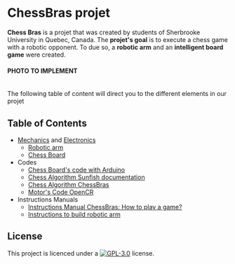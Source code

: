 
# ChessBras projet
**Chess Bras** is a projet that was created by students of Sherbrooke University in Quebec, Canada. The **projet's goal** is to execute a chess game with a robotic opponent. To due so, a **robotic arm** and an **intelligent board game** were created.

#### PHOTO TO IMPLEMENT

<br>The following table of content will direct you to the different elements in our projet

## Table of Contents
- [Mechanics](https://github.com/ClanDesDindesLibres2/RoboticArm_ChessBoard_Mechanic/blob/main/README.md#mechanics-robotic-arm-and-chessboard) and [Electronics](https://github.com/ClanDesDindesLibres2/RoboticArm_ChessBoard_Mechanic/blob/main/README.md#22--electrical-parts-of-the-chessboard)
   - [Robotic arm](https://github.com/ClanDesDindesLibres2/RoboticArm_ChessBoard_Mechanic#1--robotic-arm)
   - [Chess Board](https://github.com/ClanDesDindesLibres2/RoboticArm_ChessBoard_Mechanic#2--chessboard)
- Codes
   - [Chess Board's code with Arduino](https://github.com/ClanDesDindesLibres2/ChessBoard_Arduino)
   - [Chess Algorithm Sunfish documentation](https://github.com/ClanDesDindesLibres2/RoboticArm_ChessBoard_PI/tree/main/sunfish-master#introduction)
   - [Chess Algorithm ChessBras](https://github.com/ClanDesDindesLibres2/RoboticArm_ChessBoard_PI)
   - [Motor's Code OpenCR](https://github.com/ClanDesDindesLibres2/RoboticArm_OpenCR/tree/main/OpenCr_MotorControle)
- Instructions Manuals
   - [Instructions Manual ChessBras: How to play a game?](https://github.com/ClanDesDindesLibres2/.github/blob/main/Instructions_Manual_ChessBras.docx)
   - [Instructions to build robotic arm](https://github.com/ClanDesDindesLibres2/RoboticArm_ChessBoard_Mechanic/blob/main/Mechanical/Assembly_manual/Arm%20assembly%20and%20modification%20guide.pdf)

## <a id="License"></a>License
This project is licenced under a  [![GPL-3.0](https://img.shields.io/badge/License-GPLv3-blue.svg?style=flat-square)](https://github.com/SPUdeS/SPUdeS/blob/main/LICENSE) license.
